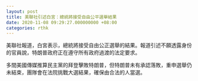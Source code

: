 ```yaml
---
layout: post
title: 美聯社引述白宮：總統將接受自由公平選舉結果
date: 2020-11-08 09:29:27.000000000 +08:00
categories: rthk
---
```


美聯社報道，白宮表示，總統將接受自由公正選舉的結果。報道引述不願透露身份的官員說，特朗普政府正在遵守所有政府過渡的法定要求。

多間美國傳媒推算民主黨的拜登擊敗特朗普，但特朗普未有承認落敗，重申選舉仍未結束，團隊會在法院挑戰大選結果，確保由合法的人當選。
